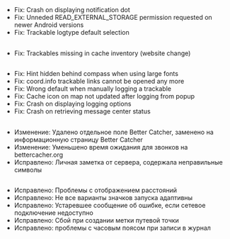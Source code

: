##
- Fix: Crash on displaying notification dot
- Fix: Unneded READ_EXTERNAL_STORAGE permission requested on newer Android versions
- Fix: Trackable logtype default selection

##
- Fix: Trackables missing in cache inventory (website change)

##
- Fix: Hint hidden behind compass when using large fonts
- Fix: coord.info trackable links cannot be opened any more
- Fix: Wrong default when manually logging a trackable
- Fix: Cache icon on map not updated after logging from popup
- Fix: Crash on displaying logging options
- Fix: Crash on retrieving message center status

##
- Изменение: Удалено отдельное поле Better Catcher, заменено на информационную страницу Better Catcher
- Изменение: Уменьшено время ожидания для звонков на bettercacher.org
- Исправлено: Личная заметка от сервера, содержала неправильные символы

##
- Исправлено: Проблемы с отображением расстояний
- Исправлено: Не все варианты значков запуска адаптивны
- Исправлено: Устаревшее сообщение об ошибке, если сетевое подключение недоступно
- Исправлено: Сбой при создании метки путевой точки
- Исправлено: проблемы с часовым поясом при записи в журнал
